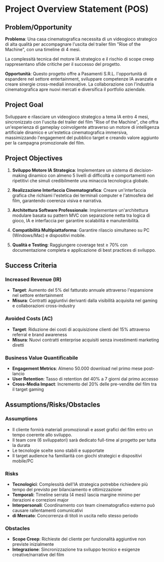 # Project Overview Statement (POS)

## Problem/Opportunity

**Problema**: Una casa cinematografica necessita di un videogioco strategico di alta qualità per accompagnare l'uscita 
del trailer film "Rise of the Machine", con una timeline di 4 mesi.

La complessità tecnica del motore IA strategico e il rischio di scope creep rappresentano sfide critiche per il successo 
del progetto.

**Opportunità**: Questo progetto offre a Pasamenti S.R.L. l'opportunità di espandere nel settore entertainment,
sviluppare competenze IA avanzate e creare sinergie cross-mediali innovative. La collaborazione con l'industria 
cinematografica apre nuovi mercati e diversifica il portfolio aziendale.

## Project Goal

Sviluppare e rilasciare un videogioco strategico a tema IA entro 4 mesi, sincronizzato con l'uscita del trailer del film 
"Rise of the Machine", che offra un'esperienza di gameplay coinvolgente attraverso un motore di intelligenza artificiale 
dinamico e un'estetica cinematografica immersiva, massimizzando l'engagement del pubblico target e creando valore aggiunto
per la campagna promozionale del film.

## Project Objectives

1. **Sviluppo Motore IA Strategica**: Implementare un sistema di decision-making dinamico con almeno 5 livelli di 
difficoltà e comportamenti non ripetitivi che simuli credibilmente una minaccia tecnologica globale.

2. **Realizzazione Interfaccia Cinematografica**: Creare un'interfaccia grafica che richiami l'estetica dei terminali 
computer e l'atmosfera del film, garantendo coerenza visiva e narrativa.

3. **Architettura Software Professionale**: Implementare un'architettura modulare basata su pattern MVC con separazione
netta tra logica di gioco, IA e interfaccia per garantire scalabilità e manutenibilità.

4. **Compatibilità Multipiattaforma**: Garantire rilascio simultaneo su PC (Windows/Mac) e dispositivi mobile.

5. **Qualità e Testing**: Raggiungere coverage test ≥ 70% con documentazione completa e applicazione di best practices 
di sviluppo.

## Success Criteria

### Increased Revenue (IR)
- **Target**: Aumento del 5% del fatturato annuale attraverso l'espansione nel settore entertainment
- **Misura**: Contratti aggiuntivi derivanti dalla visibilità acquisita nel gaming e collaborazioni cross-industry

### Avoided Costs (AC)
- **Target**: Riduzione dei costi di acquisizione clienti del 15% attraverso referral e brand awareness
- **Misura**: Nuovi contratti enterprise acquisiti senza investimenti marketing diretti

### Business Value Quantificabile
- **Engagement Metrics**: Almeno 50.000 download nel primo mese post-lancio
- **User Retention**: Tasso di retention del 40% a 7 giorni dal primo accesso
- **Cross-Media Impact**: Incremento del 20% delle pre-vendite del film tra il target gaming

## Assumptions/Risks/Obstacles

### Assumptions
- Il cliente fornirà materiali promozionali e asset grafici del film entro un tempo coerente allo sviluppo.
- Il team core (6 sviluppatori) sarà dedicato full-time al progetto per tutta la durata
- Le tecnologie scelte sono stabili e supportate
- Il target audience ha familiarità con giochi strategici e dispositivi mobile/PC

### Risks
- **Tecnologici**: Complessità dell'IA strategica potrebbe richiedere più tempo del previsto per bilanciamento e 
ottimizzazione
- **Temporali**: Timeline serrata (4 mesi) lascia margine minimo per iterazioni e correzioni major
- **Interpersonali**: Coordinamento con team cinematografico esterno può causare rallentamenti comunicativi
- **di Mercato**: Concorrenza di titoli in uscita nello stesso periodo

### Obstacles
- **Scope Creep**: Richieste del cliente per funzionalità aggiuntive non previste inizialmente
- **Integrazione**: Sincronizzazione tra sviluppo tecnico e esigenze creative/narrative del film